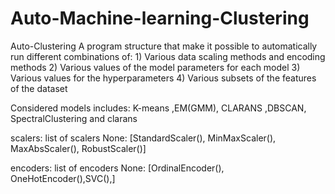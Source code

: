 # Auto-Machine-learning-Clustering
Auto-Clustering
A program structure that make it possible to automatically run 
different combinations of: 1) Various data scaling methods and encoding methods
                            2) Various values of the model parameters for each model
                            3) Various values for the hyperparameters
                            4) Various subsets of the features of the dataset
                            
Considered models includes: K-means ,EM(GMM), CLARANS ,DBSCAN, SpectralClustering and clarans

scalers: list of scalers
            None: [StandardScaler(), MinMaxScaler(), MaxAbsScaler(), RobustScaler()]
            
encoders: list of encoders
        None: [OrdinalEncoder(), OneHotEncoder(),SVC(),]
